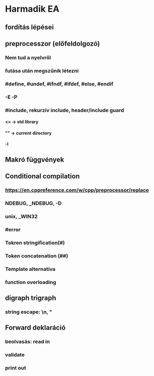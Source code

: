 # Harmadik EA

## fordítás lépései
## preprocesszor (előfeldolgozó)
### Nem tud a nyelvről
### futása után megszűnik létezni

### #define, #undef, #ifndf, #ifdef, #else, #endif
### -E -P
### #include, rekurzív include, header/include guard
#### <> -> std library
#### "" -> current directory
#### -I

## Makró függvények
## Conditional compilation
### https://en.cppreference.com/w/cpp/preprocessor/replace
### NDEBUG, _NDEBUG, -D
### __unix__, _WIN32
### #error
### Tokren stringification(#)
### Token concatenation (##)
### Template alternatíva
### function overloading

## digraph trigraph
### string escape: \n, \"

## Forward deklaráció
### beolvasás: read in
### validate
### print out
